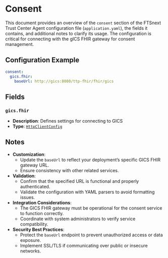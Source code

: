# Consent <Badge type="tip" text="Trust Center Agent" />

This document provides an overview of the `consent` section of the FTSnext
Trust Center Agent configuration file (`application.yaml`), the fields it contains, and
additional notes to clarify its usage.
The configuration is critical for connecting with the gICS FHIR gateway for consent
management.

## Configuration Example

```yaml
consent:
  gics.fhir:
    baseUrl: http://gics:8080/ttp-fhir/fhir/gics
```

## Fields

### `gics.fhir`

* **Description**: Defines settings for connecting to GICS
* **Type**: [`HttpClientConfig`](../types/HttpClientConfig)

## Notes

* **Customization**:
  * Update the `baseUrl` to reflect your deployment’s specific GICS FHIR gateway URL.
  * Ensure consistency with other related services.
* **Validation**:
  * Confirm that the specified URL is functional and properly authenticated.
  * Validate the configuration with YAML parsers to avoid formatting issues.
* **Integration Considerations**:
  * The GICS FHIR gateway must be operational for the consent service to function correctly.
  * Coordinate with system administrators to verify service compatibility.
* **Security Best Practices**:
  * Protect the `baseUrl` endpoint to prevent unauthorized access or data exposure.
  * Implement SSL/TLS if communicating over public or insecure networks.

